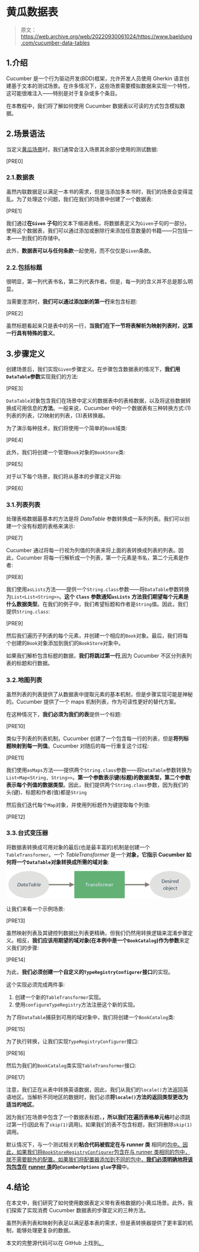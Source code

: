 # 黄瓜数据表

> 原文：<https://web.archive.org/web/20220930061024/https://www.baeldung.com/cucumber-data-tables>

## 1.介绍

Cucumber 是一个行为驱动开发(BDD)框架，允许开发人员使用 Gherkin 语言创建基于文本的测试场景。在许多情况下，这些场景需要模拟数据来实现一个特性，这可能很难注入——特别是对于复杂或多个条目。

在本教程中，我们将了解如何使用 Cucumber 数据表以可读的方式包含模拟数据。

## 2.场景语法

当定义[黄瓜场景](/web/20220525133902/https://www.baeldung.com/cucumber-scenario-outline)时，我们通常会注入场景其余部分使用的测试数据:

[PRE0]

### 2.1.数据表

虽然内联数据足以满足一本书的需求，但是当添加多本书时，我们的场景会变得混乱。为了处理这个问题，我们在我们的场景中创建了一个数据表:

[PRE1]

我们通过**在`Given`** **子句**的文本下缩进表格，将数据表定义为`Given`子句的一部分。使用这个数据表，我们可以通过添加或删除行来添加任意数量的书籍——只包括一本——到我们的存储中。

此外，**数据表可以与任何条款**一起使用，而不仅仅是`Given`条款。

### 2.2.包括标题

很明显，第一列代表书名，第二列代表作者。但是，每一列的含义并不总是那么明显。

当需要澄清时，**我们可以通过添加新的第一行**来包含标题:

[PRE2]

虽然标题看起来只是表中的另一行，**当我们在下一节将表解析为映射列表时，这第一行具有特殊的意义**。

## 3.步骤定义

创建场景后，我们实现`Given`步骤定义。在步骤包含数据表的情况下，**我们用`DataTable`参数**实现我们的方法:

[PRE3]

`DataTable`对象包含我们在场景中定义的数据表中的表格数据，以及将这些数据转换成可用信息的**方法**。一般来说，Cucumber 中的一个数据表有三种转换方式:(1)列表的列表，(2)映射的列表，(3)表转换器。

为了演示每种技术，我们将使用一个简单的`Book`域类:

[PRE4]

此外，我们将创建一个管理`Book`对象的`BookStore`类:

[PRE5]

对于以下每个场景，我们将从基本的步骤定义开始:

[PRE6]

### 3.1.列表列表

处理表格数据最基本的方法是将 *DataTable* 参数转换成一系列列表。我们可以创建一个没有标题的表格来演示:

[PRE7]

Cucumber 通过将每一行视为列值的列表来将上面的表转换成列表的列表。因此，Cucumber 将每一行解析成一个列表，第一个元素是书名，第二个元素是作者:

[PRE8]

我们使用`asLists`方法——提供一个`String.class`参数——将`DataTable`参数转换为`List<List<String>>`。**这个** **`Class`** **参数通知`asLists`** **方法我们期望每个元素是什么数据类型**。在我们的例子中，我们希望标题和作者是`String`值。因此，我们提供`String.class`:

[PRE9]

然后我们遍历子列表的每个元素，并创建一个相应的`Book`对象。最后，我们将每个创建的`Book`对象添加到我们的`BookStore`对象中。

如果我们解析包含标题的数据，**我们将跳过第一行**,因为 Cucumber 不区分列表列表的标题和行数据。

### 3.2.地图列表

虽然列表的列表提供了从数据表中提取元素的基本机制，但是步骤实现可能是神秘的。Cucumber 提供了一个 maps 机制列表，作为可读性更好的替代方案。

在这种情况下，**我们必须为我们的表**提供一个标题:

[PRE10]

类似于列表的列表机制，Cucumber 创建了一个包含每一行的列表，但是**将列标题映射到每一列值**。Cucumber 对随后的每一行重复这个过程:

[PRE11]

我们使用`asMaps`方法——提供两个`String.class`参数——将`DataTable`参数转换为`List<Map<String, String>>`。**第一个参数表示键(标题)的数据类型，第二个参数表示每个列值的数据类型**。因此，我们提供两个`String.class`参数，因为我们的头(键)、标题和作者(值)都是`String`

然后我们迭代每个`Map`对象，并使用列标题作为键提取每个列值:

[PRE12]

### 3.3.台式变压器

将数据表转换成可用对象的最后(也是最丰富的)机制是创建一个`TableTransformer`。一个 *TableTransformer* 是一个**对象，它指示 Cucumber 如何将一个`DataTable`对象转换成所需的域对象**:

[![A transformer converts a DataTable into a desired object](img/a53aaf806e43e73ff729c5a14ff1a09b.png)](/web/20220525133902/https://www.baeldung.com/wp-content/uploads/2019/11/TableTransformer.png)

让我们来看一个示例场景:

[PRE13]

虽然映射列表及其键控列数据比列表更精确，但我们仍然用转换逻辑来混淆步骤定义。相反，**我们应该用期望的域对象(在本例中是一个`BookCatalog`)作为参数**来定义我们的步骤:

[PRE14]

为此，**我们必须创建一个自定义的`TypeRegistryConfigurer`接口**的实现。

这个实现必须完成两件事:

1.  创建一个新的`TableTransformer`实现。
2.  使用`configureTypeRegistry`方法注册这个新的实现。

为了将`DataTable`捕获到可用的域对象中，我们将创建一个`BookCatalog`类:

[PRE15]

为了执行转换，让我们实现`TypeRegistryConfigurer`接口:

[PRE16]

然后为我们的`BookCatalog`类实现`TableTransformer`接口:

[PRE17]

注意，我们正在从表中转换英语数据，因此，我们从我们的`locale()`方法返回英语地区。当解析不同地区的数据时，我们必须**将`locale()`方法的返回类型更改为适当的地区**。

因为我们在场景中包含了一个数据表标题，**，所以我们在遍历表格单元格**时必须跳过第一行(因此有了`skip(1)`调用)。如果我们的表不包含标题，我们将删除`skip(1)`调用。

默认情况下，与一个测试相关的**粘合代码被假定在与 runner 类** 相同的[包中。因此，如果我们将`BookStoreRegistryConfigurer`包含在与 runner 类相同的包中，就不需要额外的配置。如果我们将配置器添加到不同的包中，**我们必须明确地将该包包含在**](https://web.archive.org/web/20220525133902/https://cucumber.io/docs/cucumber/api/#junit) **[runner 类](/web/20220525133902/https://www.baeldung.com/cucumber-scenario-outline#3-a-runner-class)的`@CucumberOptions` `glue`字段**中。

## 4.结论

在本文中，我们研究了如何使用数据表定义带有表格数据的小黄瓜场景。此外，我们探索了实现消费 Cucumber 数据表的步骤定义的三种方法。

虽然列表列表和映射列表足以满足基本表的需求，但是表转换器提供了更丰富的机制，能够处理更复杂的数据。

本文的完整源代码可以在 GitHub 上找到[。](https://web.archive.org/web/20220525133902/https://github.com/eugenp/tutorials/tree/master/testing-modules/testing-libraries)